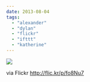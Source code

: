 ```yaml
---
date: 2013-08-04
tags: 
  - "alexander"
  - "dylan"
  - "flickr"
  - "ifttt"
  - "katherine"
---
```


![](http://farm4.staticflickr.com/3802/9439479822_3ba894c5c2_b.jpg)  

  
  
via Flickr http://flic.kr/p/fo8Nu7

